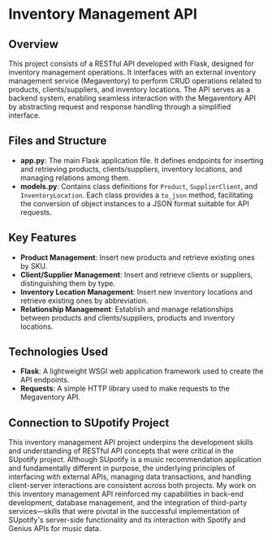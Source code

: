 # Inventory Management API

## Overview
This project consists of a RESTful API developed with Flask, designed for inventory management operations. It interfaces with an external inventory management service (Megaventory) to perform CRUD operations related to products, clients/suppliers, and inventory locations. The API serves as a backend system, enabling seamless interaction with the Megaventory API by abstracting request and response handling through a simplified interface.

## Files and Structure
- **app.py**: The main Flask application file. It defines endpoints for inserting and retrieving products, clients/suppliers, inventory locations, and managing relations among them.
- **models.py**: Contains class definitions for `Product`, `SupplierClient`, and `InventoryLocation`. Each class provides a `to_json` method, facilitating the conversion of object instances to a JSON format suitable for API requests.

## Key Features
- **Product Management**: Insert new products and retrieve existing ones by SKU.
- **Client/Supplier Management**: Insert and retrieve clients or suppliers, distinguishing them by type.
- **Inventory Location Management**: Insert new inventory locations and retrieve existing ones by abbreviation.
- **Relationship Management**: Establish and manage relationships between products and clients/suppliers, products and inventory locations.

## Technologies Used
- **Flask**: A lightweight WSGI web application framework used to create the API endpoints.
- **Requests**: A simple HTTP library used to make requests to the Megaventory API.


## Connection to SUpotify Project
This inventory management API project underpins the development skills and understanding of RESTful API concepts that were critical in the SUpotify project. Although SUpotify is a music recommendation application and fundamentally different in purpose, the underlying principles of interfacing with external APIs, managing data transactions, and handling client-server interactions are consistent across both projects. My work on this inventory management API reinforced my capabilities in back-end development, database management, and the integration of third-party services—skills that were pivotal in the successful implementation of SUpotify's server-side functionality and its interaction with Spotify and Genius APIs for music data.
